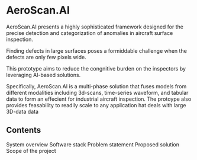 #  AeroScan.AI

AeroScan.AI presents a highly sophisticated framework designed for the precise detection and categorization of anomalies in aircraft surface inspection. 

Finding defects in large surfaces poses a formiddable challenge when the defects are only few pixels wide.

This prototype aims to reduce the congnitive burden on the inspectors by leveraging AI-based solutions. 
 
Specifically, AeroScan.AI is a multi-phase solution that fuses models from different modalities including 3d-scans, time-series waveform, and tabular data to form an effecient for industrial aircraft inspection. The protoype also provides feasability to readily scale to any application hat deals with large 3D-data data 



## Contents
System overview
Software stack
Problem statement
Proposed solution
Scope of the project
